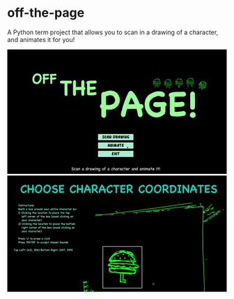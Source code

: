# off-the-page
A Python term project that allows you to scan in a drawing of a character, and animates it for you!

![Alt text](/off_the_page_preview.png?raw=true "OFF THE PAGE")
